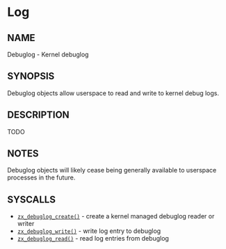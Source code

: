 # Log

## NAME

Debuglog - Kernel debuglog

## SYNOPSIS

Debuglog objects allow userspace to read and write to kernel debug logs.

## DESCRIPTION

TODO

## NOTES

Debuglog objects will likely cease being generally available to userspace
processes in the future.

## SYSCALLS

 - [`zx_debuglog_create()`] - create a kernel managed debuglog reader or writer
 - [`zx_debuglog_write()`] - write log entry to debuglog
 - [`zx_debuglog_read()`] - read log entries from debuglog

[`zx_debuglog_create()`]: /reference/syscalls/debuglog_create.md
[`zx_debuglog_read()`]: /reference/syscalls/debuglog_read.md
[`zx_debuglog_write()`]: /reference/syscalls/debuglog_write.md

